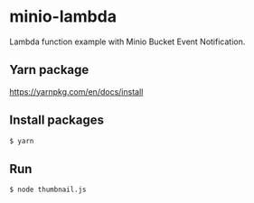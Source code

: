 # minio-lambda

Lambda function example with Minio Bucket Event Notification.

## Yarn package

https://yarnpkg.com/en/docs/install

## Install packages

```sh
$ yarn
```

## Run

```sh
$ node thumbnail.js
```
